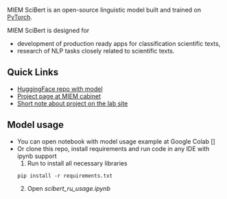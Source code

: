 MIEM SciBert is an open-source linguistic model built and trained on [PyTorch](https://pytorch.org).

MIEM SciBert is designed for
* development of production ready apps for classification scientific texts,
* research of NLP tasks closely related to scientific texts.

## Quick Links

* [HuggingFace repo with model](https://huggingface.co/miemBertProject/miem-scibert-linguistic)
* [Project page at MIEM cabinet](https://cabinet.miem.hse.ru/#/project/371/)
* [Short note about project on the lab site](https://miem.hse.ru/edu/ce/cadsystem/da_short_text)

## Model usage

* You can open notebook with model usage example at Google Colab []
* Or clone this repo, install requirements and run code in any IDE with ipynb support
  1. Run to install all necessary libraries
    ```
    pip install -r requirements.txt
    ```
  2. Open *scibert_ru_usage.ipynb* 
